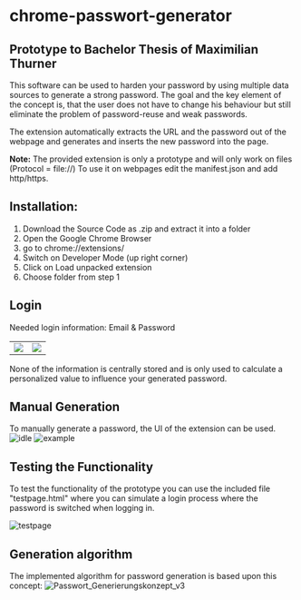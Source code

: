# chrome-passwort-generator
Prototype to Bachelor Thesis of Maximilian Thurner
---

<!--
This repository implements the passwort generation algorithm as an Google-Chrome Extension.  ![Passwort_Generierungskonzept_v2](https://user-images.githubusercontent.com/59063463/125648051-cc86f44d-a0fd-40eb-a631-cb93414010a7.png)
-->

This software can be used to harden your password by using multiple data sources to generate a strong password.
The goal and the key element of the concept is, that the user does not have to change his behaviour but still eliminate the problem of password-reuse and weak passwords.

The extension automatically extracts the URL and the password out of the webpage and generates and inserts the new password into the page.

<b>Note:</b> The provided extension is only a prototype and will only work on files (Protocol = file://)
      To use it on webpages edit the manifest.json and add http/https. 

## Installation:
1. Download the Source Code as .zip and extract it into a folder
2. Open the Google Chrome Browser
3. go to chrome://extensions/
4. Switch on Developer Mode (up right corner)
5. Click on Load unpacked extension
6. Choose folder from step 1


## Login
Needed login information: Email & Password

<table>
      <tr>
            <td><img src="https://user-images.githubusercontent.com/59063463/125648670-a8188274-1b5f-49d1-bd7a-3362613747d7.PNG"/></td>
            <td><img src="https://user-images.githubusercontent.com/59063463/125648680-ecc1abc4-a38a-41b7-a119-ed0c3708f2f2.PNG"/></td>
      </tr> 
</table>

None of the information is centrally stored and is only used to calculate a personalized value to influence your generated password. 

## Manual Generation
To manually generate a password, the UI of the extension can be used. <br>
![idle](https://user-images.githubusercontent.com/59063463/125648708-8463978c-9a66-4124-afa2-11e95bd49da7.PNG)
![example](https://user-images.githubusercontent.com/59063463/125655405-68e0df32-c0ab-4384-9cb2-a50e383bf811.PNG)











## Testing the Functionality
To test the functionality of the prototype you can use the included file "testpage.html" where you can simulate a login process where the password is switched when logging in.

![testpage](https://user-images.githubusercontent.com/59063463/125655431-7945c609-3191-457c-8fa1-7acf34bfe212.PNG)


## Generation algorithm
The implemented algorithm for password generation is based upon this concept:
![Passwort_Generierungskonzept_v3](https://github.com/user-attachments/assets/7a7bfbf0-bdd5-4835-a71c-9af4b4cc9b9f)
